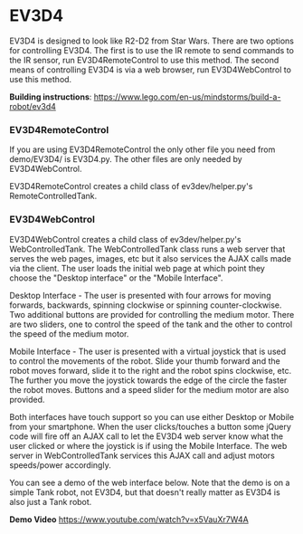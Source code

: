 # EV3D4
EV3D4 is designed to look like R2-D2 from Star Wars. There are two options for controlling EV3D4.  The first is to use the IR remote to send commands to the IR sensor, run EV3D4RemoteControl to use this method.  The second means of controlling EV3D4 is via a web browser, run EV3D4WebControl to use this method.

**Building instructions**: https://www.lego.com/en-us/mindstorms/build-a-robot/ev3d4

### EV3D4RemoteControl
If you are using EV3D4RemoteControl the only other file you need from demo/EV3D4/ is EV3D4.py. The other files are only needed by EV3D4WebControl.

EV3D4RemoteControl creates a child class of ev3dev/helper.py's RemoteControlledTank.


### EV3D4WebControl
EV3D4WebControl creates a child class of ev3dev/helper.py's WebControlledTank. The WebControlledTank class runs a web server that serves the web pages, images, etc but it also services the AJAX calls made via the client.  The user loads the initial web page at which point they choose the "Desktop interface" or the "Mobile Interface".

Desktop Interface - The user is presented with four arrows for moving forwards, backwards, spinning clockwise or spinning counter-clockwise. Two additional buttons are provided for controlling the medium motor. There are two sliders, one to control the speed of the tank and the other to control the speed of the medium motor.

Mobile Interface - The user is presented with a virtual joystick that is used to control the movements of the robot.  Slide your thumb forward and the robot moves forward, slide it to the right and the robot spins clockwise, etc. The further you move the joystick towards the edge of the circle the faster the robot moves. Buttons and a speed slider for the medium motor are also provided.

Both interfaces have touch support so you can use either Desktop or Mobile from your smartphone. When the user clicks/touches a button some jQuery code will fire off an AJAX call to let the EV3D4 web server know what the user clicked or where the joystick is if using the Mobile Interface. The web server in WebControlledTank services this AJAX call and adjust motors speeds/power accordingly.

You can see a demo of the web interface below. Note that the demo is on a simple Tank robot, not EV3D4, but that doesn't really matter as EV3D4 is also just a Tank robot.

**Demo Video** https://www.youtube.com/watch?v=x5VauXr7W4A
